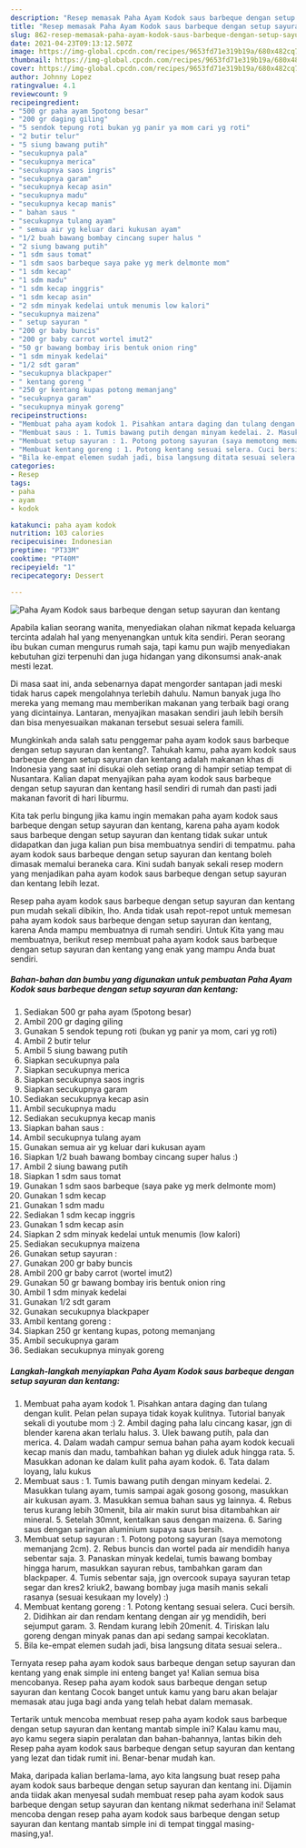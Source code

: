 ```yaml
---
description: "Resep memasak Paha Ayam Kodok saus barbeque dengan setup sayuran dan kentang yang lezat Untuk Jualan"
title: "Resep memasak Paha Ayam Kodok saus barbeque dengan setup sayuran dan kentang yang lezat Untuk Jualan"
slug: 862-resep-memasak-paha-ayam-kodok-saus-barbeque-dengan-setup-sayuran-dan-kentang-yang-lezat-untuk-jualan
date: 2021-04-23T09:13:12.507Z
image: https://img-global.cpcdn.com/recipes/9653fd71e319b19a/680x482cq70/paha-ayam-kodok-saus-barbeque-dengan-setup-sayuran-dan-kentang-foto-resep-utama.jpg
thumbnail: https://img-global.cpcdn.com/recipes/9653fd71e319b19a/680x482cq70/paha-ayam-kodok-saus-barbeque-dengan-setup-sayuran-dan-kentang-foto-resep-utama.jpg
cover: https://img-global.cpcdn.com/recipes/9653fd71e319b19a/680x482cq70/paha-ayam-kodok-saus-barbeque-dengan-setup-sayuran-dan-kentang-foto-resep-utama.jpg
author: Johnny Lopez
ratingvalue: 4.1
reviewcount: 9
recipeingredient:
- "500 gr paha ayam 5potong besar"
- "200 gr daging giling"
- "5 sendok tepung roti bukan yg panir ya mom cari yg roti"
- "2 butir telur"
- "5 siung bawang putih"
- "secukupnya pala"
- "secukupnya merica"
- "secukupnya saos ingris"
- "secukupnya garam"
- "secukupnya kecap asin"
- "secukupnya madu"
- "secukupnya kecap manis"
- " bahan saus "
- "secukupnya tulang ayam"
- " semua air yg keluar dari kukusan ayam"
- "1/2 buah bawang bombay cincang super halus "
- "2 siung bawang putih"
- "1 sdm saus tomat"
- "1 sdm saos barbeque saya pake yg merk delmonte mom"
- "1 sdm kecap"
- "1 sdm madu"
- "1 sdm kecap inggris"
- "1 sdm kecap asin"
- "2 sdm minyak kedelai untuk menumis low kalori"
- "secukupnya maizena"
- " setup sayuran "
- "200 gr baby buncis"
- "200 gr baby carrot wortel imut2"
- "50 gr bawang bombay iris bentuk onion ring"
- "1 sdm minyak kedelai"
- "1/2 sdt garam"
- "secukupnya blackpaper"
- " kentang goreng "
- "250 gr kentang kupas potong memanjang"
- "secukupnya garam"
- "secukupnya minyak goreng"
recipeinstructions:
- "Membuat paha ayam kodok 1. Pisahkan antara daging dan tulang dengan kulit. Pelan pelan supaya tidak koyak kulitnya. Tutorial banyak sekali di youtube mom :) 2. Ambil daging paha lalu cincang kasar, jgn di blender karena akan terlalu halus. 3. Ulek bawang putih, pala dan merica. 4. Dalam wadah campur semua bahan paha ayam kodok kecuali kecap manis dan madu, tambahkan bahan yg diulek aduk hingga rata. 5. Masukkan adonan ke dalam kulit paha ayam kodok. 6. Tata dalam loyang, lalu kukus"
- "Membuat saus : 1. Tumis bawang putih dengan minyam kedelai. 2. Masukkan tulang ayam, tumis sampai agak gosong gosong, masukkan air kukusan ayam. 3. Masukkan semua bahan saus yg lainnya. 4. Rebus terus kurang lebih 30menit, bila air makin surut bisa ditambahkan air mineral. 5. Setelah 30mnt, kentalkan saus dengan maizena. 6. Saring saus dengan saringan aluminium supaya saus bersih."
- "Membuat setup sayuran : 1. Potong potong sayuran (saya memotong memanjang 2cm). 2. Rebus buncis dan wortel pada air mendidih hanya sebentar saja. 3. Panaskan minyak kedelai, tumis bawang bombay hingga harum, masukkan sayuran rebus, tambahkan garam dan blackpaper. 4. Tumis sebentar saja, jgn overcook supaya sayuran tetap segar dan kres2 kriuk2, bawang bombay juga masih manis sekali rasanya (sesuai kesukaan my lovely) :)"
- "Membuat kentang goreng : 1. Potong kentang sesuai selera. Cuci bersih. 2. Didihkan air dan rendam kentang dengan air yg mendidih, beri sejumput garam. 3. Rendam kurang lebih 20menit. 4. Tiriskan lalu goreng dengan minyak panas dan api sedang sampai kecoklatan."
- "Bila ke-empat elemen sudah jadi, bisa langsung ditata sesuai selera.."
categories:
- Resep
tags:
- paha
- ayam
- kodok

katakunci: paha ayam kodok 
nutrition: 103 calories
recipecuisine: Indonesian
preptime: "PT33M"
cooktime: "PT40M"
recipeyield: "1"
recipecategory: Dessert

---
```



![Paha Ayam Kodok saus barbeque dengan setup sayuran dan kentang](https://img-global.cpcdn.com/recipes/9653fd71e319b19a/680x482cq70/paha-ayam-kodok-saus-barbeque-dengan-setup-sayuran-dan-kentang-foto-resep-utama.jpg)

Apabila kalian seorang wanita, menyediakan olahan nikmat kepada keluarga tercinta adalah hal yang menyenangkan untuk kita sendiri. Peran seorang ibu bukan cuman mengurus rumah saja, tapi kamu pun wajib menyediakan kebutuhan gizi terpenuhi dan juga hidangan yang dikonsumsi anak-anak mesti lezat.

Di masa  saat ini, anda sebenarnya dapat mengorder santapan jadi meski tidak harus capek mengolahnya terlebih dahulu. Namun banyak juga lho mereka yang memang mau memberikan makanan yang terbaik bagi orang yang dicintainya. Lantaran, menyajikan masakan sendiri jauh lebih bersih dan bisa menyesuaikan makanan tersebut sesuai selera famili. 



Mungkinkah anda salah satu penggemar paha ayam kodok saus barbeque dengan setup sayuran dan kentang?. Tahukah kamu, paha ayam kodok saus barbeque dengan setup sayuran dan kentang adalah makanan khas di Indonesia yang saat ini disukai oleh setiap orang di hampir setiap tempat di Nusantara. Kalian dapat menyajikan paha ayam kodok saus barbeque dengan setup sayuran dan kentang hasil sendiri di rumah dan pasti jadi makanan favorit di hari liburmu.

Kita tak perlu bingung jika kamu ingin memakan paha ayam kodok saus barbeque dengan setup sayuran dan kentang, karena paha ayam kodok saus barbeque dengan setup sayuran dan kentang tidak sukar untuk didapatkan dan juga kalian pun bisa membuatnya sendiri di tempatmu. paha ayam kodok saus barbeque dengan setup sayuran dan kentang boleh dimasak memalui beraneka cara. Kini sudah banyak sekali resep modern yang menjadikan paha ayam kodok saus barbeque dengan setup sayuran dan kentang lebih lezat.

Resep paha ayam kodok saus barbeque dengan setup sayuran dan kentang pun mudah sekali dibikin, lho. Anda tidak usah repot-repot untuk memesan paha ayam kodok saus barbeque dengan setup sayuran dan kentang, karena Anda mampu membuatnya di rumah sendiri. Untuk Kita yang mau membuatnya, berikut resep membuat paha ayam kodok saus barbeque dengan setup sayuran dan kentang yang enak yang mampu Anda buat sendiri.

<!--inarticleads1-->

##### Bahan-bahan dan bumbu yang digunakan untuk pembuatan Paha Ayam Kodok saus barbeque dengan setup sayuran dan kentang:

1. Sediakan 500 gr paha ayam (5potong besar)
1. Ambil 200 gr daging giling
1. Gunakan 5 sendok tepung roti (bukan yg panir ya mom, cari yg roti)
1. Ambil 2 butir telur
1. Ambil 5 siung bawang putih
1. Siapkan secukupnya pala
1. Siapkan secukupnya merica
1. Siapkan secukupnya saos ingris
1. Siapkan secukupnya garam
1. Sediakan secukupnya kecap asin
1. Ambil secukupnya madu
1. Sediakan secukupnya kecap manis
1. Siapkan  bahan saus :
1. Ambil secukupnya tulang ayam
1. Gunakan  semua air yg keluar dari kukusan ayam
1. Siapkan 1/2 buah bawang bombay cincang super halus :)
1. Ambil 2 siung bawang putih
1. Siapkan 1 sdm saus tomat
1. Gunakan 1 sdm saos barbeque (saya pake yg merk delmonte mom)
1. Gunakan 1 sdm kecap
1. Gunakan 1 sdm madu
1. Sediakan 1 sdm kecap inggris
1. Gunakan 1 sdm kecap asin
1. Siapkan 2 sdm minyak kedelai untuk menumis (low kalori)
1. Sediakan secukupnya maizena
1. Gunakan  setup sayuran :
1. Gunakan 200 gr baby buncis
1. Ambil 200 gr baby carrot (wortel imut2)
1. Gunakan 50 gr bawang bombay iris bentuk onion ring
1. Ambil 1 sdm minyak kedelai
1. Gunakan 1/2 sdt garam
1. Gunakan secukupnya blackpaper
1. Ambil  kentang goreng :
1. Siapkan 250 gr kentang kupas, potong memanjang
1. Ambil secukupnya garam
1. Sediakan secukupnya minyak goreng




<!--inarticleads2-->

##### Langkah-langkah menyiapkan Paha Ayam Kodok saus barbeque dengan setup sayuran dan kentang:

1. Membuat paha ayam kodok 1. Pisahkan antara daging dan tulang dengan kulit. Pelan pelan supaya tidak koyak kulitnya. Tutorial banyak sekali di youtube mom :) 2. Ambil daging paha lalu cincang kasar, jgn di blender karena akan terlalu halus. 3. Ulek bawang putih, pala dan merica. 4. Dalam wadah campur semua bahan paha ayam kodok kecuali kecap manis dan madu, tambahkan bahan yg diulek aduk hingga rata. 5. Masukkan adonan ke dalam kulit paha ayam kodok. 6. Tata dalam loyang, lalu kukus
1. Membuat saus : 1. Tumis bawang putih dengan minyam kedelai. 2. Masukkan tulang ayam, tumis sampai agak gosong gosong, masukkan air kukusan ayam. 3. Masukkan semua bahan saus yg lainnya. 4. Rebus terus kurang lebih 30menit, bila air makin surut bisa ditambahkan air mineral. 5. Setelah 30mnt, kentalkan saus dengan maizena. 6. Saring saus dengan saringan aluminium supaya saus bersih.
1. Membuat setup sayuran : 1. Potong potong sayuran (saya memotong memanjang 2cm). 2. Rebus buncis dan wortel pada air mendidih hanya sebentar saja. 3. Panaskan minyak kedelai, tumis bawang bombay hingga harum, masukkan sayuran rebus, tambahkan garam dan blackpaper. 4. Tumis sebentar saja, jgn overcook supaya sayuran tetap segar dan kres2 kriuk2, bawang bombay juga masih manis sekali rasanya (sesuai kesukaan my lovely) :)
1. Membuat kentang goreng : 1. Potong kentang sesuai selera. Cuci bersih. 2. Didihkan air dan rendam kentang dengan air yg mendidih, beri sejumput garam. 3. Rendam kurang lebih 20menit. 4. Tiriskan lalu goreng dengan minyak panas dan api sedang sampai kecoklatan.
1. Bila ke-empat elemen sudah jadi, bisa langsung ditata sesuai selera..




Ternyata resep paha ayam kodok saus barbeque dengan setup sayuran dan kentang yang enak simple ini enteng banget ya! Kalian semua bisa mencobanya. Resep paha ayam kodok saus barbeque dengan setup sayuran dan kentang Cocok banget untuk kamu yang baru akan belajar memasak atau juga bagi anda yang telah hebat dalam memasak.

Tertarik untuk mencoba membuat resep paha ayam kodok saus barbeque dengan setup sayuran dan kentang mantab simple ini? Kalau kamu mau, ayo kamu segera siapin peralatan dan bahan-bahannya, lantas bikin deh Resep paha ayam kodok saus barbeque dengan setup sayuran dan kentang yang lezat dan tidak rumit ini. Benar-benar mudah kan. 

Maka, daripada kalian berlama-lama, ayo kita langsung buat resep paha ayam kodok saus barbeque dengan setup sayuran dan kentang ini. Dijamin anda tiidak akan menyesal sudah membuat resep paha ayam kodok saus barbeque dengan setup sayuran dan kentang nikmat sederhana ini! Selamat mencoba dengan resep paha ayam kodok saus barbeque dengan setup sayuran dan kentang mantab simple ini di tempat tinggal masing-masing,ya!.

